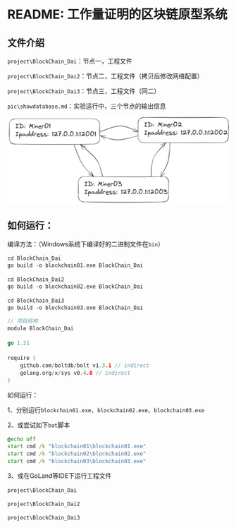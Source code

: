 # README: 工作量证明的区块链原型系统

## 文件介绍

`project\BlockChain_Dai`：节点一，工程文件

`project\BlockChain_Dai2`：节点二，工程文件（拷贝后修改网络配置）

`project\BlockChain_Dai3`：节点三，工程文件（同二）

`pic\showdatabase.md`：实验运行中，三个节点的输出信息

<img src="pic\image-20240423182701783.png" alt="image-20240423182701783" style="zoom: 50%;" />

## 如何运行：

编译方法：（Windows系统下编译好的二进制文件在`bin`）

```
cd BlockChain_Dai
go build -o blockchain01.exe BlockChain_Dai

cd BlockChain_Dai2
go build -o blockchain02.exe BlockChain_Dai

cd BlockChain_Dai3
go build -o blockchain03.exe BlockChain_Dai
```

```go
// 项目结构
module BlockChain_Dai

go 1.21

require (
	github.com/boltdb/bolt v1.3.1 // indirect
	golang.org/x/sys v0.4.0 // indirect
)
```

如何运行：

1、分别运行`blockchain01.exe`、`blockchain02.exe`、`blockchain03.exe`

2、或尝试如下`bat`脚本

```bat
@echo off 
start cmd /k "blockchain01\blockchain01.exe"
start cmd /k "blockchain02\blockchain02.exe"
start cmd /k "blockchain03\blockchain03.exe"
```

3、或在GoLand等IDE下运行工程文件

`project\BlockChain_Dai`

`project\BlockChain_Dai2`

`project\BlockChain_Dai3`